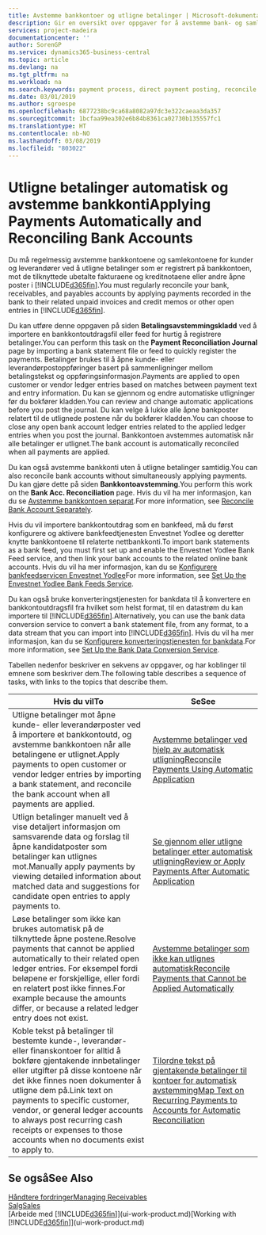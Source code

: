 ```yaml
---
title: Avstemme bankkontoer og utligne betalinger | Microsoft-dokumentasjon
description: Gir en oversikt over oppgaver for å avstemme bank- og samlekontiene, bokføre innbetalinger og utgifter og utligne betalinger automatisk.
services: project-madeira
documentationcenter: ''
author: SorenGP
ms.service: dynamics365-business-central
ms.topic: article
ms.devlang: na
ms.tgt_pltfrm: na
ms.workload: na
ms.search.keywords: payment process, direct payment posting, reconcile payment, expenses, cash receipts
ms.date: 03/01/2019
ms.author: sgroespe
ms.openlocfilehash: 6877238bc9ca68a8082a97dc3e322caeaa3da357
ms.sourcegitcommit: 1bcfaa99ea302e6b84b8361ca02730b135557fc1
ms.translationtype: HT
ms.contentlocale: nb-NO
ms.lasthandoff: 03/08/2019
ms.locfileid: "803022"
---
```

# <a name="applying-payments-automatically-and-reconciling-bank-accounts"></a><span data-ttu-id="f871e-103">Utligne betalinger automatisk og avstemme bankkonti</span><span class="sxs-lookup"><span data-stu-id="f871e-103">Applying Payments Automatically and Reconciling Bank Accounts</span></span>
<span data-ttu-id="f871e-104">Du må regelmessig avstemme bankkontoene og samlekontoene for kunder og leverandører ved å utligne betalinger som er registrert på bankkontoen, mot de tilknyttede ubetalte fakturaene og kreditnotaene eller andre åpne poster i [!INCLUDE[d365fin](includes/d365fin_md.md)].</span><span class="sxs-lookup"><span data-stu-id="f871e-104">You must regularly reconcile your bank, receivables, and payables accounts by applying payments recorded in the bank to their related unpaid invoices and credit memos or other open entries in [!INCLUDE[d365fin](includes/d365fin_md.md)].</span></span>  

<span data-ttu-id="f871e-105">Du kan utføre denne oppgaven på siden **Betalingsavstemmingskladd** ved å importere en bankkontoutdragsfil eller feed for hurtig å registrere betalinger.</span><span class="sxs-lookup"><span data-stu-id="f871e-105">You can perform this task on the **Payment Reconciliation Journal** page by importing a bank statement file or feed to quickly register the payments.</span></span> <span data-ttu-id="f871e-106">Betalinger brukes til å åpne kunde- eller leverandørpostoppføringer basert på sammenligninger mellom betalingstekst og oppføringsinformasjon.</span><span class="sxs-lookup"><span data-stu-id="f871e-106">Payments are applied to open customer or vendor ledger entries based on matches between payment text and entry information.</span></span> <span data-ttu-id="f871e-107">Du kan se gjennom og endre automatiske utligninger før du bokfører kladden.</span><span class="sxs-lookup"><span data-stu-id="f871e-107">You can review and change automatic applications before you post the journal.</span></span> <span data-ttu-id="f871e-108">Du kan velge å lukke alle åpne bankposter relatert til de utlignede postene når du bokfører kladden.</span><span class="sxs-lookup"><span data-stu-id="f871e-108">You can choose to close any open bank account ledger entries related to the applied ledger entries when you post the journal.</span></span> <span data-ttu-id="f871e-109">Bankkontoen avstemmes automatisk når alle betalinger er utlignet.</span><span class="sxs-lookup"><span data-stu-id="f871e-109">The bank account is automatically reconciled when all payments are applied.</span></span>

<span data-ttu-id="f871e-110">Du kan også avstemme bankkonti uten å utligne betalinger samtidig.</span><span class="sxs-lookup"><span data-stu-id="f871e-110">You can also reconcile bank accounts without simultaneously applying payments.</span></span> <span data-ttu-id="f871e-111">Du kan gjøre dette på siden **Bankkontoavstemming**.</span><span class="sxs-lookup"><span data-stu-id="f871e-111">You perform this work on the **Bank Acc. Reconciliation** page.</span></span> <span data-ttu-id="f871e-112">Hvis du vil ha mer informasjon, kan du se [Avstemme bankkontoen separat](bank-how-reconcile-bank-accounts-separately.md).</span><span class="sxs-lookup"><span data-stu-id="f871e-112">For more information, see [Reconcile Bank Account Separately](bank-how-reconcile-bank-accounts-separately.md).</span></span>   

<span data-ttu-id="f871e-113">Hvis du vil importere bankkontoutdrag som en bankfeed, må du først konfigurere og aktivere bankfeedtjenesten Envestnet Yodlee og deretter knytte bankkontoene til relaterte nettbankkonti.</span><span class="sxs-lookup"><span data-stu-id="f871e-113">To import bank statements as a bank feed, you must first set up and enable the Envestnet Yodlee Bank Feed service, and then link your bank accounts to the related online bank accounts.</span></span> <span data-ttu-id="f871e-114">Hvis du vil ha mer informasjon, kan du se [Konfigurere bankfeedservicen Envestnet Yodlee](bank-how-setup-bank-statement-service.md)</span><span class="sxs-lookup"><span data-stu-id="f871e-114">For more information, see [Set Up the Envestnet Yodlee Bank Feeds Service](bank-how-setup-bank-statement-service.md).</span></span>  

<span data-ttu-id="f871e-115">Du kan også bruke konverteringstjenesten for bankdata til å konvertere en bankkontoutdragsfil fra hvilket som helst format, til en datastrøm du kan importere til [!INCLUDE[d365fin](includes/d365fin_md.md)].</span><span class="sxs-lookup"><span data-stu-id="f871e-115">Alternatively, you can use the bank data conversion service to convert a bank statement file, from any format, to a data stream that you can import into [!INCLUDE[d365fin](includes/d365fin_md.md)].</span></span> <span data-ttu-id="f871e-116">Hvis du vil ha mer informasjon, kan du se [Konfigurere konverteringstjenesten for bankdata](bank-how-setup-bank-data-conversion-service.md).</span><span class="sxs-lookup"><span data-stu-id="f871e-116">For more information, see [Set Up the Bank Data Conversion Service](bank-how-setup-bank-data-conversion-service.md).</span></span>  

<span data-ttu-id="f871e-117">Tabellen nedenfor beskriver en sekvens av oppgaver, og har koblinger til emnene som beskriver dem.</span><span class="sxs-lookup"><span data-stu-id="f871e-117">The following table describes a sequence of tasks, with links to the topics that describe them.</span></span>  

| <span data-ttu-id="f871e-118">Hvis du vil</span><span class="sxs-lookup"><span data-stu-id="f871e-118">To</span></span> | <span data-ttu-id="f871e-119">Se</span><span class="sxs-lookup"><span data-stu-id="f871e-119">See</span></span> |
| --- | --- |
| <span data-ttu-id="f871e-120">Utligne betalinger mot åpne kunde- eller leverandørposter ved å importere et bankkontoutd, og avstemme bankkontoen når alle betalingene er utlignet.</span><span class="sxs-lookup"><span data-stu-id="f871e-120">Apply payments to open customer or vendor ledger entries by importing a bank statement, and reconcile the bank account when all payments are applied.</span></span> |[<span data-ttu-id="f871e-121">Avstemme betalinger ved hjelp av automatisk utligning</span><span class="sxs-lookup"><span data-stu-id="f871e-121">Reconcile Payments Using Automatic Application</span></span>](receivables-how-reconcile-payments-auto-application.md) |
| <span data-ttu-id="f871e-122">Utlign betalinger manuelt ved å vise detaljert informasjon om samsvarende data og forslag til åpne kandidatposter som betalinger kan utlignes mot.</span><span class="sxs-lookup"><span data-stu-id="f871e-122">Manually apply payments by viewing detailed information about matched data and suggestions for candidate open entries to apply payments to.</span></span> |[<span data-ttu-id="f871e-123">Se gjennom eller utligne betalinger etter automatisk utligning</span><span class="sxs-lookup"><span data-stu-id="f871e-123">Review or Apply Payments After Automatic Application</span></span>](receivables-how-review-apply-payments-auto-application.md) |
| <span data-ttu-id="f871e-124">Løse betalinger som ikke kan brukes automatisk på de tilknyttede åpne postene.</span><span class="sxs-lookup"><span data-stu-id="f871e-124">Resolve payments that cannot be applied automatically to their related open ledger entries.</span></span> <span data-ttu-id="f871e-125">For eksempel fordi beløpene er forskjellige, eller fordi en relatert post ikke finnes.</span><span class="sxs-lookup"><span data-stu-id="f871e-125">For example because the amounts differ, or because a related ledger entry does not exist.</span></span> |[<span data-ttu-id="f871e-126">Avstemme betalinger som ikke kan utlignes automatisk</span><span class="sxs-lookup"><span data-stu-id="f871e-126">Reconcile Payments that Cannot be Applied Automatically</span></span>](receivables-how-reconcile-payments-cannot-apply-auto.md) |
| <span data-ttu-id="f871e-127">Koble tekst på betalinger til bestemte kunde-, leverandør- eller finanskontoer for alltid å bokføre gjentakende innbetalinger eller utgifter på disse kontoene når det ikke finnes noen dokumenter å utligne dem på.</span><span class="sxs-lookup"><span data-stu-id="f871e-127">Link text on payments to specific customer, vendor, or general ledger accounts to always post recurring cash receipts or expenses to those accounts when no documents exist to apply to.</span></span> |[<span data-ttu-id="f871e-128">Tilordne tekst på gjentakende betalinger til kontoer for automatisk avstemming</span><span class="sxs-lookup"><span data-stu-id="f871e-128">Map Text on Recurring Payments to Accounts for Automatic Reconciliation</span></span>](receivables-how-map-text-recurring-payments-accounts-auto-reconcilliation.md) |

## <a name="see-also"></a><span data-ttu-id="f871e-129">Se også</span><span class="sxs-lookup"><span data-stu-id="f871e-129">See Also</span></span>
[<span data-ttu-id="f871e-130">Håndtere fordringer</span><span class="sxs-lookup"><span data-stu-id="f871e-130">Managing Receivables</span></span>](receivables-manage-receivables.md)  
[<span data-ttu-id="f871e-131">Salg</span><span class="sxs-lookup"><span data-stu-id="f871e-131">Sales</span></span>](sales-manage-sales.md)  
<span data-ttu-id="f871e-132">[Arbeide med [!INCLUDE[d365fin](includes/d365fin_md.md)]](ui-work-product.md)</span><span class="sxs-lookup"><span data-stu-id="f871e-132">[Working with [!INCLUDE[d365fin](includes/d365fin_md.md)]](ui-work-product.md)</span></span>
